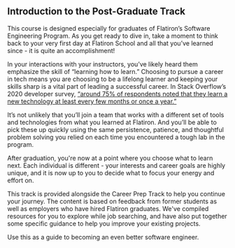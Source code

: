 ## Introduction to the Post-Graduate Track

This course is designed especially for graduates of Flatiron’s Software
Engineering Program. As you get ready to dive in, take a moment to think
back to your very first day at Flatiron School and all that you’ve learned
since - it is quite an accomplishment!

In your interactions with your instructors, you’ve likely heard them emphasize
the skill of  “learning how to learn.” Choosing to pursue a career in tech means
you are choosing to be a lifelong learner and keeping your skills sharp is a
vital part of leading a successful career. In Stack Overflow’s 2020 developer
survey,
[“around 75% of respondents noted that they learn a new technology at least every few months or once a year.”][so survey]

It’s not unlikely that you’ll join a team that works with a different set of
tools and technologies from what you learned at Flatiron.  And you’ll be able
to pick these up quickly using the same persistence, patience, and thoughtful
problem solving you relied on each time you encountered a tough lab in the
program.

After graduation, you're now at a point where you choose what to learn next.
Each individual is different - your interests and career goals are highly unique,
and it is now up to you to decide what to focus your energy and effort on.

This track is provided alongside the Career Prep Track to help you continue
your journey. The content is based on feedback from former students as well as
employers who have hired Flatiron graduates.  We've compiled resources for you
to explore while job searching, and have also put together some specific guidance
to help you improve your existing projects.   

Use this as a guide to becoming an even better software engineer.

[so survey]: https://insights.stackoverflow.com/survey/2020?mkt_tok=eyJpIjoiWTJZek5qSmxObU14TURFeiIsInQiOiJDNWFpXC90NGpodUhWc1Vja3VLT2haNnFYT2wyeHFcL255NUJYOVwvVjZrZkdGWjdiOWI4bnZnRGFPSm9QcjdjblV6VVVQekU3bFwvSjA3VXpCUGkreldYc1ZvZUpVdm9PRm1PcGdKV2NhWVZPYzQ3MzFMXC9SeDRuSE1LMXVxd2ZiZmI3In0%3D#technology-learning-new-tech-frequency